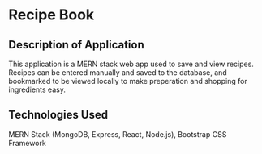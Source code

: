 # Recipe Book

## Description of Application
This application is a MERN stack web app used to save and view recipes. Recipes can be entered manually and saved to the database, and bookmarked to be viewed locally to make preperation and shopping for ingredients easy.

## Technologies Used
MERN Stack (MongoDB, Express, React, Node.js), Bootstrap CSS Framework